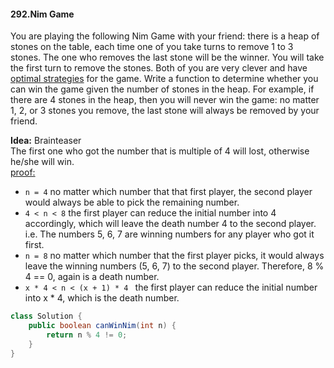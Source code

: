 #### 292.Nim Game
You are playing the following Nim Game with your friend: there is a heap of stones on the table, each time one of you take turns to remove 1 to 3 stones. The one who removes the last stone will be the winner. You will take the first turn to remove the stones.
Both of you are very clever and have <u>optimal strategies</u> for the game. Write a function to determine whether you can win the game given the number of stones in the heap.
For example, if there are 4 stones in the heap, then you will never win the game: no matter 1, 2, or 3 stones you remove, the last stone will always be removed by your friend.

__Idea:__ Brainteaser  
The first one who got the number that is multiple of 4 will lost, otherwise he/she will win.  
<u>proof:</u>
* ```n = 4```
no matter which number that that first player, the second player would always be able to pick the remaining number.
* ```4 < n < 8``` the first player can reduce the initial number into 4 accordingly, which will leave the death number 4 to the second player. i.e. The numbers 5, 6, 7 are winning numbers for any player who got it first.
* ```n = 8``` no matter which number that the first player picks, it would always leave the winning numbers (5, 6, 7) to the second player. Therefore, 8 % 4 == 0, again is a death number.
* ```x * 4 < n < (x + 1) * 4 ``` the first player can reduce the initial number into x * 4, which is the death number.

```java
class Solution {
    public boolean canWinNim(int n) {
        return n % 4 != 0;
    }
}
```
